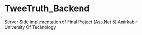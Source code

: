 # TweeTruth_Backend
Server-Side implementation of Final Project (Asp.Net 5)
Amirkabir University Of Technology

